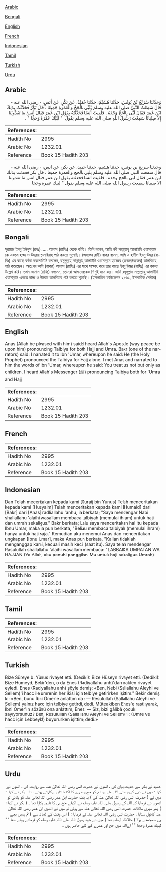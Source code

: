 [Arabic](#arabic)

[Bengali](#bengali)

[English](#english)

[French](#french)

[Indonesian](#indonesian)

[Tamil](#tamil)

[Turkish](#turkish)

[Urdu](#urdu)

## Arabic


<div dir="rtl" lang="ar" style={{fontSize:'larger',backgroundColor:'#f8f9fa',padding:20}}>
وَحَدَّثَنَا سُرَيْجُ بْنُ يُونُسَ، حَدَّثَنَا هُشَيْمٌ، حَدَّثَنَا حُمَيْدٌ، عَنْ بَكْرٍ، عَنْ أَنَسٍ، - رضى الله عنه - قَالَ سَمِعْتُ النَّبِيَّ صلى الله عليه وسلم يُلَبِّي بِالْحَجِّ وَالْعُمْرَةِ جَمِيعًا ‏.‏ قَالَ بَكْرٌ فَحَدَّثْتُ بِذَلِكَ ابْنَ عُمَرَ فَقَالَ لَبَّى بِالْحَجِّ وَحْدَهُ ‏.‏ فَلَقِيتُ أَنَسًا فَحَدَّثْتُهُ بِقَوْلِ ابْنِ عُمَرَ فَقَالَ أَنَسٌ مَا تَعُدُّونَنَا إِلاَّ صِبْيَانًا سَمِعْتُ رَسُولَ اللَّهِ صلى الله عليه وسلم يَقُولُ ‏ "‏ لَبَّيْكَ عُمْرَةً وَحَجًّا ‏"‏ ‏.‏
</div>
<div style={{backgroundColor:'#f8f9fa',padding:20, marginBottom: 10}}><table> <thead> <tr> <th>References:</th> <th></th> </tr> </thead> <tbody><tr><td>Hadith No</td><td>2995</td></tr><tr><td>Arabic No</td><td>1232.01</td></tr><tr><td>Reference</td><td>Book 15 Hadith 203</td></tr></tbody></table></div>


<div dir="rtl" lang="ar" style={{fontSize:'larger',backgroundColor:'#f8f9fa',padding:20}}>
وحدثنا سريج بن يونس، حدثنا هشيم، حدثنا حميد، عن بكر، عن انس، - رضى الله عنه - قال سمعت النبي صلى الله عليه وسلم يلبي بالحج والعمرة جميعا . قال بكر فحدثت بذلك ابن عمر فقال لبى بالحج وحده . فلقيت انسا فحدثته بقول ابن عمر فقال انس ما تعدوننا الا صبيانا سمعت رسول الله صلى الله عليه وسلم يقول " لبيك عمرة وحجا
</div>
<div style={{backgroundColor:'#f8f9fa',padding:20, marginBottom: 10}}><table> <thead> <tr> <th>References:</th> <th></th> </tr> </thead> <tbody><tr><td>Hadith No</td><td>2995</td></tr><tr><td>Arabic No</td><td>1232.01</td></tr><tr><td>Reference</td><td>Book 15 Hadith 203</td></tr></tbody></table></div>

## Bengali


<div dir="ltr" lang="bn" style={{fontSize:'larger',backgroundColor:'#f8f9fa',padding:20}}>
সুরায়জ ইবনু ইউনুস (রহঃ) ..... আনাস (রাযিঃ) থেকে বর্ণিত। তিনি বলেন, আমি নবী সাল্লাল্লাহু আলাইহি ওয়াসাল্লাম কে একত্রে হাজ্জ ও উমরার তালবিয়াহ্ পাঠ করতে শুনেছি। (অধঃস্তন রাবী) বাকর বলেন, আমি এ হাদীস ইবনু উমর (রাযিঃ) এর কাছে বর্ণনা করলে তিনি বললেন, রসূলুল্লাহ সাল্লাল্লাহু আলাইহি ওয়াসাল্লাম হাজ্জের (হজ্জের/হজের) তালবিয়াহ পাঠ করেছেন। অতঃপর আমি (বাকর) আনাস (রাযিঃ) এর সাথে সাক্ষাৎ করে তার কাছে ইবনু উমর (রাযিঃ) এর বক্তব্য উল্লেখ করি। তখন আনাস (রাযিঃ) বললেন, তোমরা আমাদেরকেও শিশুই মনে কর। আমি রসূলুল্লাহ সাল্লাল্লাহু আলাইহি ওয়াসাল্লাম একত্রে হাজ্জ ও উমরার তালবিয়াহ পাঠ করতে শুনেছি। (ইসলামিক ফাউন্ডেশন ২৮৬১, ইসলামীক সেন্টার)
</div>
<div style={{backgroundColor:'#f8f9fa',padding:20, marginBottom: 10}}><table> <thead> <tr> <th>References:</th> <th></th> </tr> </thead> <tbody><tr><td>Hadith No</td><td>2995</td></tr><tr><td>Arabic No</td><td>1232.01</td></tr><tr><td>Reference</td><td>Book 15 Hadith 203</td></tr></tbody></table></div>

## English


<div dir="ltr" lang="en" style={{fontSize:'larger',backgroundColor:'#f8f9fa',padding:20}}>
Anas (Allah be pleased with him) said:I heard Allah's Apostle (way peace be upon him) pronouncing Talbiya for both Hajj and Umra. Bakr (one of the narrators) said: I narrated it to Ibn 'Umar, whereupon he said: He (the Holy Prophet) pronounced the Talbiya for Hajj alone. I met Anas and narrated to him the words of Ibn 'Umar, whereupon he said: You treat us not but only as children. I heard Allah's Messenger (ﷺ) pronouncing Talbiya both for 'Umra and Hajj
</div>
<div style={{backgroundColor:'#f8f9fa',padding:20, marginBottom: 10}}><table> <thead> <tr> <th>References:</th> <th></th> </tr> </thead> <tbody><tr><td>Hadith No</td><td>2995</td></tr><tr><td>Arabic No</td><td>1232.01</td></tr><tr><td>Reference</td><td>Book 15 Hadith 203</td></tr></tbody></table></div>

## French


<div dir="ltr" lang="fr" style={{fontSize:'larger',backgroundColor:'#f8f9fa',padding:20}}>

</div>
<div style={{backgroundColor:'#f8f9fa',padding:20, marginBottom: 10}}><table> <thead> <tr> <th>References:</th> <th></th> </tr> </thead> <tbody><tr><td>Hadith No</td><td>2995</td></tr><tr><td>Arabic No</td><td>1232.01</td></tr><tr><td>Reference</td><td>Book 15 Hadith 203</td></tr></tbody></table></div>

## Indonesian


<div dir="ltr" lang="id" style={{fontSize:'larger',backgroundColor:'#f8f9fa',padding:20}}>
Dan Telah meceritakan kepada kami [Suraij bin Yunus] Telah menceritakan kepada kami [Husyaim] Telah menceritakan kepada kami [Humaid] dari [Bakr] dari [Anas] radliallahu 'anhu, ia berkata; "Saya mendengar Nabi shallallahu 'alaihi wasallam membaca talbiyah (memulai ihram) untuk haji dan umrah sekaligus." Bakr berkata; Lalu saya menceritakan hal itu kepada Ibnu Umar, maka ia pun berkata, "Beliau membaca talbiyah (memulai ihram) hanya untuk haji saja." Kemudian aku menemui Anas dan menceritakan ungkapan [Ibnu Umar], maka Anas pun berkata, "Kalian tidaklah menganggap kami, kecuali masih kecil (saat itu). Saya telah mendengar Rasulullah shallallahu 'alaihi wasallam membaca: "LABBAIKA UMRATAN WA HAJJAN (Ya Allah, aku penuhi panggilan-Mu untuk haji sekaligus Umrah)
</div>
<div style={{backgroundColor:'#f8f9fa',padding:20, marginBottom: 10}}><table> <thead> <tr> <th>References:</th> <th></th> </tr> </thead> <tbody><tr><td>Hadith No</td><td>2995</td></tr><tr><td>Arabic No</td><td>1232.01</td></tr><tr><td>Reference</td><td>Book 15 Hadith 203</td></tr></tbody></table></div>

## Tamil


<div dir="ltr" lang="ta" style={{fontSize:'larger',backgroundColor:'#f8f9fa',padding:20}}>

</div>
<div style={{backgroundColor:'#f8f9fa',padding:20, marginBottom: 10}}><table> <thead> <tr> <th>References:</th> <th></th> </tr> </thead> <tbody><tr><td>Hadith No</td><td>2995</td></tr><tr><td>Arabic No</td><td>1232.01</td></tr><tr><td>Reference</td><td>Book 15 Hadith 203</td></tr></tbody></table></div>

## Turkish


<div dir="ltr" lang="tr" style={{fontSize:'larger',backgroundColor:'#f8f9fa',padding:20}}>
Bize Süreye b. Yûnus rivayet etti. (Dediki): Bize Hüseyn rivayet etti. (Dediki): Bize Humeyd, Bekir'den, o da Enes (Radiyallahu anh)'dan naklen rivayet eyledi. Enes (Radiyallahu anh) şöyle demiş: «Ben, Nebi (Sallallahu Aleyhi ve Sellem)'i hacc ile umrenin her ikisi için telbiye getirirken işittim." Bekir demiş ki: «Ben, bunu İbni Ömer'e anlattım da : — Resulullah (Sallallahu Aleyhi ve Sellem) yalnız hacc için telbiye getirdi, dedi. Müteakiben Enes'e rastlıyarak, İbni Ömer'in sözünü ona anlattım, Enes: — Siz, bizi gâlibâ çocuk sayıyorsunuz? Ben, Resulullah (Sallallahu Aleyhi ve Sellem) 'i: (Umre ve hacc için Lebbeyk!) buyururken işittim; dedi.»
</div>
<div style={{backgroundColor:'#f8f9fa',padding:20, marginBottom: 10}}><table> <thead> <tr> <th>References:</th> <th></th> </tr> </thead> <tbody><tr><td>Hadith No</td><td>2995</td></tr><tr><td>Arabic No</td><td>1232.01</td></tr><tr><td>Reference</td><td>Book 15 Hadith 203</td></tr></tbody></table></div>

## Urdu


<div dir="rtl" lang="ur" style={{fontSize:'larger',backgroundColor:'#f8f9fa',padding:20}}>
حمید نے بکر سے حدیث بیان کی ، انھوں نے حضرت انس رضی اللہ تعالیٰ عنہ سے روایت کی ، انھوں نے کہا : میں نے نبی کریم صلی اللہ علیہ وسلم کو حج وعمرے کا اکٹھا تلبیہ پکارتے ہوئے سنا ۔ بکر نے کہا : میں نے ( حضرت انس رضی اللہ تعالیٰ عنہ کی ) یہ بات حضرت ابن عمر رضی اللہ تعالیٰ عنہ کو بتائی تو انھوں نے فرمایا کہ اللہ کے رسول صلی اللہ علیہ وسلم نے اکیلے حج ہی کا تلبیہ پکارا تھا ۔ ( بکر نے کہا : ) پھر میری ملاقات حضرت انس رضی اللہ تعالیٰ عنہ سے ہوئی تو میں نے انھیں ابن عمر رضی اللہ تعالیٰ عنہ کاقول سنایا ، حضرت انس رضی اللہ تعالیٰ عنہ نے فرمایا : ( اس وقت کے لحاظ سے ) تم ہمیں بچے ہی سمجھتے ہو؟ ( حالانکہ ایسانہ تھا ) میں نے خود رسول اللہ صلی اللہ علیہ وسلم کو فرماتے ہوئے سنا "" لبيك عمرة وحجا "" اےاللہ میں حج اور عمرے کے لئے حاضر ہوں ۔
</div>
<div style={{backgroundColor:'#f8f9fa',padding:20, marginBottom: 10}}><table> <thead> <tr> <th>References:</th> <th></th> </tr> </thead> <tbody><tr><td>Hadith No</td><td>2995</td></tr><tr><td>Arabic No</td><td>1232.01</td></tr><tr><td>Reference</td><td>Book 15 Hadith 203</td></tr></tbody></table></div>
